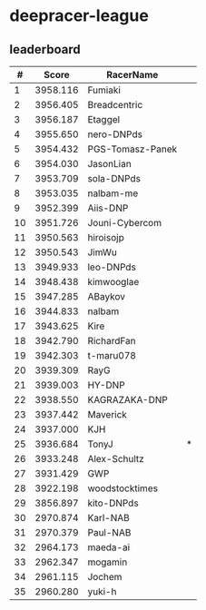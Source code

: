 # deepracer-league

## leaderboard

<!-- leaderboard -->
| # | Score | RacerName |   |
| - | ----- | --------- | - |
| 1 | 3958.116 | Fumiaki | |
| 2 | 3956.405 | Breadcentric | |
| 3 | 3956.187 | Etaggel | |
| 4 | 3955.650 | nero-DNPds | |
| 5 | 3954.432 | PGS-Tomasz-Panek | |
| 6 | 3954.030 | JasonLian | |
| 7 | 3953.709 | sola-DNPds | |
| 8 | 3953.035 | nalbam-me | |
| 9 | 3952.399 | Aiis-DNP | |
| 10 | 3951.726 | Jouni-Cybercom | |
| 11 | 3950.563 | hiroisojp | |
| 12 | 3950.543 | JimWu | |
| 13 | 3949.933 | leo-DNPds | |
| 14 | 3948.438 | kimwooglae | |
| 15 | 3947.285 | ABaykov | |
| 16 | 3944.833 | nalbam | |
| 17 | 3943.625 | Kire | |
| 18 | 3942.790 | RichardFan | |
| 19 | 3942.303 | t-maru078 | |
| 20 | 3939.309 | RayG | |
| 21 | 3939.003 | HY-DNP | |
| 22 | 3938.550 | KAGRAZAKA-DNP | |
| 23 | 3937.442 | Maverick | |
| 24 | 3937.000 | KJH | |
| 25 | 3936.684 | TonyJ | * |
| 26 | 3933.248 | Alex-Schultz | |
| 27 | 3931.429 | GWP | |
| 28 | 3922.198 | woodstocktimes | |
| 29 | 3856.897 | kito-DNPds | |
| 30 | 2970.874 | Karl-NAB | |
| 31 | 2970.379 | Paul-NAB | |
| 32 | 2964.173 | maeda-ai | |
| 33 | 2962.347 | mogamin | |
| 34 | 2961.115 | Jochem | |
| 35 | 2960.280 | yuki-h | |
